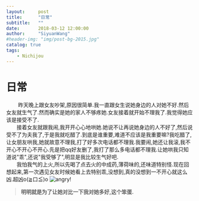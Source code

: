 ```yaml
---
layout:     post
title:      "日常"
subtitle:   ""
date:       2018-03-12 12:00:00
author:     "SiyuanWang"
#header-img: "img/post-bg-2015.jpg"
catalog: true
tags:
    - Nichijou
---
```

# 日常

&emsp;&emsp; 昨天晚上跟女友吵架,原因很简单.我一直跟女生说她身边的人对她不好.然后女友就生气了.然而确实是她的家人不够疼她.女友接着就开始不理我了.我觉得她应该是接受不了.<br>
&emsp;&emsp;接着女友就跟我闹,我开开心心地哄她.她说不让再说她身边的人不好了,然后说受不了为夫我了,于是我就吃醋了.到底是谁重要,难道不应该是我重要嘛?我吃醋了,让女朋友哄我,她就故意不理我,打了好多次电话都不理我.我要闹,她还让我滚,我不开心不开心不开心.先是把qq好友删了,我打了那么多电话都不理我.让她哄我只知道说"乖",还说"我受够了",明显是我比较生气好吧.<br>
&emsp;&emsp;我怕我气的上火,所以先喝了点去火的中成药,薄荷味的,还味道特别怪.现在回想起来,第一次遇见女友时候她看上去特别乖,没想到,真的没想到一不开心就这么凶.超凶o(≧口≦)o
![angry!](https://clowread.github.io/img/nichijou/IMG_20180312_105844.jpg)
>__明明就是为了让她对比一下我对她多好,这个笨蛋.__ 

